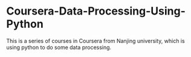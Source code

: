 # Coursera-Data-Processing-Using-Python
This is a series of courses in Coursera from Nanjing university, which is using python to do some data processing.
